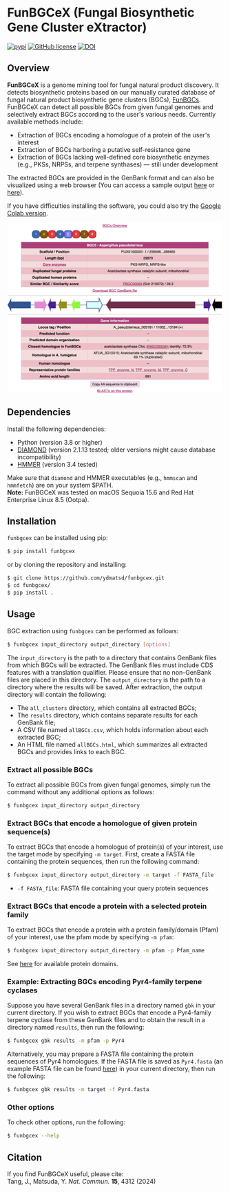 # FunBGCeX (Fungal Biosynthetic Gene Cluster eXtractor)

[![pypi](https://img.shields.io/pypi/v/funbgcex.svg)](https://pypi.python.org/pypi/funbgcex)
[![GitHub license](https://img.shields.io/github/license/ydmatsd/funbgcex.svg)](https://github.com/ydmatsd/funbgcex)
[![DOI](https://zenodo.org/badge/661527897.svg)](https://zenodo.org/badge/latestdoi/661527897)

## Overview
**FunBGCeX** is a genome mining tool for fungal natural product discovery. It detects biosynthetic proteins based on our manually curated database of fungal natural product biosynthetic gene clusters (BGCs), [FunBGCs](http://staffweb1.cityu.edu.hk/ymatsuda/funbgcs/funbgcs.html). FunBGCeX can detect all possible BGCs from given fungal genomes and selectively extract BGCs according to the user's various needs. Currently available methods include:
* Extraction of BGCs encoding a homologue of a protein of the user's interest
* Extraction of BGCs harboring a putative self-resistance gene
* Extraction of BGCs lacking well-defined core biosynthetic enzymes (e.g., PKSs, NRPSs, and terpene synthases) — still under development
  
The extracted BGCs are provided in the GenBank format and can also be visualized using a web browser (You can access a sample output [here](docs/sample_output) or [here](http://staffweb1.cityu.edu.hk/ymatsuda/funbgcex/sample2/results.html)).

If you have difficulties installing the software, you could also try the [Google Colab version](https://colab.research.google.com/github/ydmatsd/funbgcex-colab/blob/main/funbgcex-colab/FunBGCeX.ipynb).


<img src="docs/img/result2.png" alt="FunBGCeX sample result" width=500>

## Dependencies
Install the following dependencies:
* Python (version 3.8 or higher)
* [DIAMOND](https://github.com/bbuchfink/diamond/wiki/2.-Installation) (version 2.1.13 tested; older versions might cause database incompatibility)
* [HMMER](http://hmmer.org/documentation.html) (version 3.4 tested)

Make sure that `diamond` and HMMER executables (e.g., `hmmscan` and `hmmfetch`) are on your system $PATH.  
**Note:** FunBGCeX was tested on macOS Sequoia 15.6 and Red Hat Enterprise Linux 8.5 (Ootpa).

## Installation
`funbgcex` can be installed using pip:

```bash
$ pip install funbgcex
```

or by cloning the repository and installing:

```bash
$ git clone https://github.com/ydmatsd/funbgcex.git
$ cd funbgcex/
$ pip install .
```

## Usage
BGC extraction using `funbgcex` can be performed as follows:

```bash
$ funbgcex input_directory output_directory [options]
```

The `input_directory` is the path to a directory that contains GenBank files from which BGCs will be extracted. The GenBank files must include CDS features with a translation qualifier. Please ensure that no non-GenBank files are placed in this directory. The `output_directory` is the path to a directory where the results will be saved. After extraction, the output directory will contain the following:
* The `all_clusters` directory, which contains all extracted BGCs;
* The `results` directory, which contains separate results for each GenBank file;
* A CSV file named `allBGCs.csv`, which holds information about each extracted BGC;
* An HTML file named `allBGCs.html`, which summarizes all extracted BGCs and provides links to each BGC.

### Extract all possible BGCs
To extract all possible BGCs from given fungal genomes, simply run the command without any additional options as follows:

```bash
$ funbgcex input_directory output_directory
```

### Extract BGCs that encode a homologue of given protein sequence(s)
To extract BGCs that encode a homologue of protein(s) of your interest, use the target mode by specifying `-m target`. First, create a FASTA file containing the protein sequences, then run the following command:

```bash
$ funbgcex input_directory output_directory -m target -f FASTA_file
```
* `-f FASTA_file`: FASTA file containing your query protein sequences

### Extract BGCs that encode a protein with a selected protein family
To extract BGCs that encode a protein with a protein family/domain (Pfam) of your interest, use the pfam mode by specifying `-m pfam`:

```bash
$ funbgcex input_directory output_directory -m pfam -p Pfam_name
```

See [here](docs/available_Pfam.txt) for available protein domains.

### Example: Extracting BGCs encoding Pyr4-family terpene cyclases
Suppose you have several GenBank files in a directory named `gbk` in your current directory. If you wish to extract BGCs that encode a Pyr4-family terpene cyclase from these GenBank files and to obtain the result in a directory named `results`, then run the following:

```bash
$ funbgcex gbk results -m pfam -p Pyr4
```

Alternatively, you may prepare a FASTA file containing the protein sequences of Pyr4 homologues. If the FASTA file is saved as `Pyr4.fasta` (an example FASTA file can be found [here](docs/Pyr4.fasta)) in your current directory, then run the following:

```bash
$ funbgcex gbk results -m target -f Pyr4.fasta
```

### Other options
To check other options, run the following:

```bash
$ funbgcex --help
```

## Citation
If you find FunBGCeX useful, please cite:  
Tang, J., Matsuda, Y. *Nat. Commun.* **15**, 4312 (2024)
